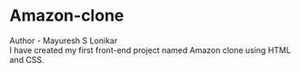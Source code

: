 # Amazon-clone
Author - Mayuresh S Lonikar
<br>
I have created my first front-end project named Amazon clone using HTML and CSS.
